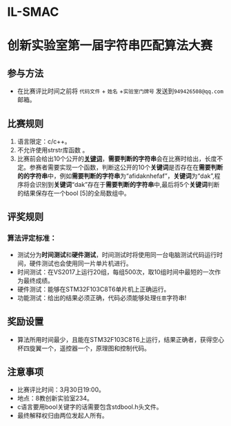 # IL-SMAC
 # 创新实验室第一届字符串匹配算法大赛
## 参与方法
- 在比赛评比时间之前将 `代码文件` + `姓名` +`实验室门牌号` 发送到`949426508@qq.com`邮箱。
## 比赛规则
1. 语言限定：c/c++。
2. 不允许使用strstr库函数 。
3. 比赛前会给出10个公开的[**关键词**](https://github.com/UMI64/Innovation-Laboratory-First-String-Matching-Algorithms-Competition/blob/master/ConsoleApplication1/ConsoleApplication1.cpp)，**需要判断的字符串**会在比赛时给出，长度不定。参赛者需要实现一个函数，判断这公开的10个**关键词**是否存在在**需要判断的的字符串**中，例如**需要判断的字符串**为“afidaknhefaf”，**关键词**为“dak”,程序将会识别到**关键词**“dak”存在于**需要判断的字符串**中,最后将5个**关键词**判断的结果保存在一个bool [5]的全局数组中。
## 评奖规则
###  算法评定标准：
  - 测试分为**时间测试**和**硬件测试**，时间测试时将使用同一台电脑测试代码运行时间，硬件测试也会使用同一片单片机进行。
  - 时间测试：在VS2017上运行20组，每组500次，取10组时间中最短的一次作为最终成绩。
  - 硬件测试：能够在STM32F103C8T6单片机上正确运行。
  - 功能测试：给出的结果必须正确，代码必须能够处理`任意`字符串!
## 奖励设置
-  算法所用时间最少，且能在STM32F103C8T6上运行，结果正确者，获得空心杯四旋翼一个，遥控器一个，原理图和控制代码。
## 注意事项
- 比赛评比时间：3月30日19:00。
- 地点：8教创新实验室234。
- c语言要用bool关键字的话需要包含stdbool.h头文件。
- 最终解释权归由两位发起人所有。
